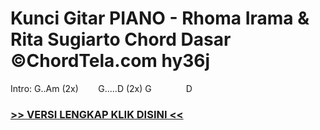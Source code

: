 
 # Kunci Gitar PIANO - Rhoma Irama & Rita Sugiarto Chord Dasar ©ChordTela.com hy36j


Intro: G..Am (2x)        G.....D (2x) G              D

###  <a href="https://shortlighzx.web.app?sq=Kunci Gitar PIANO - Rhoma Irama & Rita Sugiarto Chord Dasar ©ChordTela.com"> >> VERSI LENGKAP KLIK DISINI << </a>
